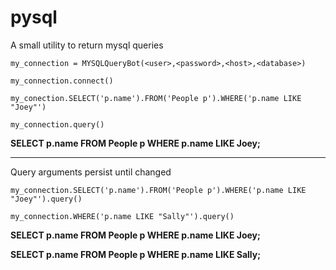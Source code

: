 # pysql

A small utility to return mysql queries


`my_connection = MYSQLQueryBot(<user>,<password>,<host>,<database>)`

`my_connection.connect()`

`my_conection.SELECT('p.name').FROM('People p').WHERE('p.name LIKE "Joey"')`

`my_connection.query()`


**SELECT p.name FROM People p WHERE p.name LIKE Joey;**

***

Query arguments persist until changed

`my_connection.SELECT('p.name').FROM('People p').WHERE('p.name LIKE "Joey"').query()`

`my_connection.WHERE('p.name LIKE "Sally"').query()`

**SELECT p.name FROM People p WHERE p.name LIKE Joey;**

**SELECT p.name FROM People p WHERE p.name LIKE Sally;**

  

